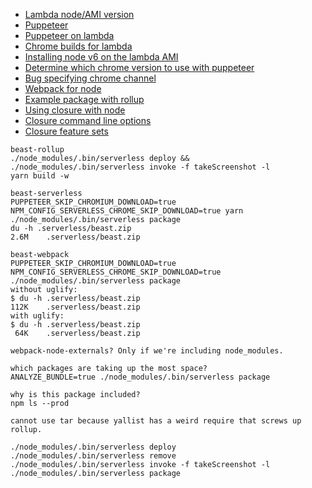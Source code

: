 - [Lambda node/AMI version](https://docs.aws.amazon.com/lambda/latest/dg/current-supported-versions.html)
- [Puppeteer](https://github.com/GoogleChrome/puppeteer)
- [Puppeteer on lambda](https://github.com/sambaiz/puppeteer-lambda-starter-kit)
- [Chrome builds for lambda](https://github.com/adieuadieu/serverless-chrome/releases)
- [Installing node v6 on the lambda AMI](https://nodejs.org/en/download/package-manager/#enterprise-linux-and-fedora)
- [Determine which chrome version to use with puppeteer](https://github.com/GoogleChrome/puppeteer/issues/1507)
- [Bug specifying chrome channel](https://github.com/adieuadieu/serverless-chrome/issues/100)
- [Webpack for node](http://jlongster.com/Backend-Apps-with-Webpack--Part-I)
- [Example package with rollup](https://github.com/adieuadieu/serverless-chrome/tree/master/packages/lambda)
- [Using closure with node](https://github.com/google/closure-compiler/issues/1382)
- [Closure command line options](https://github.com/google/closure-compiler/blob/635b02b08ecd5e4a1d7d58411232eadebcb24fa3/src/com/google/javascript/jscomp/CommandLineRunner.java)
- [Closure feature sets](https://github.com/google/closure-compiler/blob/e5c433b507bf919e017db1ab10f6b2e24a40ab7a/src/com/google/javascript/jscomp/parsing/parser/FeatureSet.java)

```
beast-rollup
./node_modules/.bin/serverless deploy && ./node_modules/.bin/serverless invoke -f takeScreenshot -l
yarn build -w

beast-serverless
PUPPETEER_SKIP_CHROMIUM_DOWNLOAD=true NPM_CONFIG_SERVERLESS_CHROME_SKIP_DOWNLOAD=true yarn
./node_modules/.bin/serverless package
du -h .serverless/beast.zip
2.6M	.serverless/beast.zip

beast-webpack
PUPPETEER_SKIP_CHROMIUM_DOWNLOAD=true NPM_CONFIG_SERVERLESS_CHROME_SKIP_DOWNLOAD=true ./node_modules/.bin/serverless package
without uglify:
$ du -h .serverless/beast.zip 
112K	.serverless/beast.zip
with uglify:
$ du -h .serverless/beast.zip 
 64K	.serverless/beast.zip

webpack-node-externals? Only if we're including node_modules.

which packages are taking up the most space?
ANALYZE_BUNDLE=true ./node_modules/.bin/serverless package

why is this package included?
npm ls --prod

cannot use tar because yallist has a weird require that screws up rollup.

./node_modules/.bin/serverless deploy
./node_modules/.bin/serverless remove
./node_modules/.bin/serverless invoke -f takeScreenshot -l
./node_modules/.bin/serverless package
```
